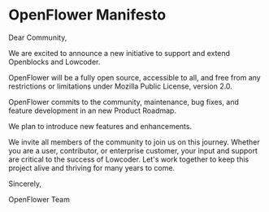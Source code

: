 # OpenFlower Manifesto

Dear Community,

We are excited to announce a new initiative to support and extend Openblocks and Lowcoder. 

OpenFlower will be a fully open source, accessible to all, and free from any restrictions or limitations under Mozilla Public License, version 2.0. 

OpenFlower commits to the community, maintenance, bug fixes, and feature development in an new Product Roadmap. 

We plan to introduce new features and enhancements. 

We invite all members of the community to join us on this journey. Whether you are a user, contributor, or enterprise customer, your input and support are critical to the success of Lowcoder. Let's work together to keep this project alive and thriving for many years to come.

Sincerely,

OpenFlower Team
